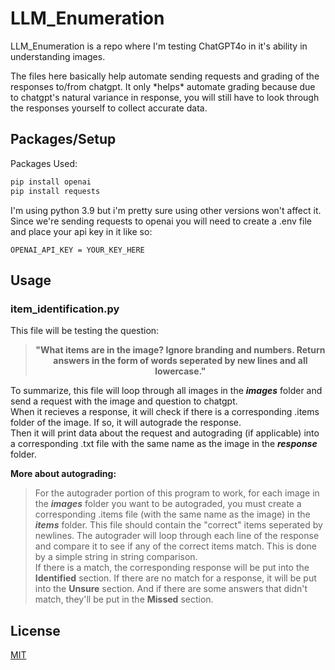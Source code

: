 # LLM_Enumeration

<p>
  LLM_Enumeration is a repo where I'm testing ChatGPT4o in it's ability in understanding images. 
</p>
<p>
  The files here basically help automate sending requests and grading of the responses to/from chatgpt. It only *helps* automate grading because due to chatgpt's natural variance in response, you will still have to look through the responses yourself to collect accurate data.
</p>

## Packages/Setup
<p>Packages Used:</p>

```bash
pip install openai
pip install requests
```
<p>
  I'm using python 3.9 but i'm pretty sure using other versions won't affect it.<br> 
  Since we're sending requests to openai you will need to create a .env file and place your api key in it like so:
</p>

```.env
OPENAI_API_KEY = YOUR_KEY_HERE
```

## Usage
### item_identification.py

<p>This file will be testing the question:</p>

><strong><p style="text-align: center;">"What items are in the image? Ignore branding and numbers. Return answers in the form of words seperated by new lines and all lowercase."</p> </strong>

<p>
  To summarize, this file will loop through all images in the <strong><i>images</i></strong> folder and send a request with the image and question to chatgpt.<br>
  When it recieves a response, it will check if there is a corresponding .items folder of the image. If so, it will autograde the response.<br>
  Then it will print data about the request and autograding (if applicable) into a corresponding .txt file with the same name as the image in the <strong><i>response</i></strong> folder.
</p>

**More about autograding:**

> For the autograder portion of this program to work, for each image in the <strong><i>images</i></strong> folder you want to be autograded, you must create a corresponding .items file (with the same name as the image) in the <strong><i>items</i></strong> folder. This file should contain the "correct" items seperated by newlines. The autograder will loop through each line of the response and compare it to see if any of the correct items match. This is done by a simple string in string comparison.<br> If there is a match, the corresponding response will be put into the **Identified** section. If there are no match for a response, it will be put into the **Unsure** section. And if there are some answers that didn't match, they'll be put in the **Missed** section.




## License

[MIT](https://choosealicense.com/licenses/mit/)
